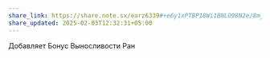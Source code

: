 ```yaml
---
share_link: https://share.note.sx/earz6339#+e6y1xPTBP18Wi1BNLO98N2e/8mjh7qTEG6f53nUjuY
share_updated: 2025-02-03T12:32:31+05:00
---
```

Добавляет Бонус Выносливости Ран